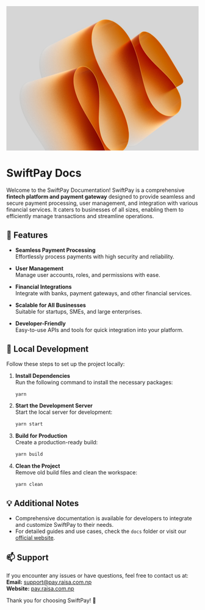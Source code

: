 ![SwiftPay Banner](static/img/homepage.jpg)

# SwiftPay Docs

Welcome to the SwiftPay Documentation! SwiftPay is a comprehensive **fintech platform and payment gateway** designed to provide seamless and secure payment processing, user management, and integration with various financial services. It caters to businesses of all sizes, enabling them to efficiently manage transactions and streamline operations.


## 🚀 Features

- **Seamless Payment Processing**  
  Effortlessly process payments with high security and reliability.  

- **User Management**  
  Manage user accounts, roles, and permissions with ease.  

- **Financial Integrations**  
  Integrate with banks, payment gateways, and other financial services.  

- **Scalable for All Businesses**  
  Suitable for startups, SMEs, and large enterprises.  

- **Developer-Friendly**  
  Easy-to-use APIs and tools for quick integration into your platform.  

## 📖 Local Development

Follow these steps to set up the project locally:

1. **Install Dependencies**  
   Run the following command to install the necessary packages:
   ```bash
   yarn
   ```
2. **Start the Development Server**  
   Start the local server for development:
   ```bash
   yarn start
   ```
3. **Build for Production**  
   Create a production-ready build:
   ```bash
   yarn build
   ```
4. **Clean the Project**  
   Remove old build files and clean the workspace:
   ```bash
   yarn clean
   ```

## 💡 Additional Notes

- Comprehensive documentation is available for developers to integrate and customize SwiftPay to their needs.  
- For detailed guides and use cases, check the `docs` folder or visit our [official website](https://docs.swiftpay.raisa.com.np).

## 📫 Support

If you encounter any issues or have questions, feel free to contact us at:  
**Email:** support@pay.raisa.com.np  
**Website:** [pay.raisa.com.np](https://pay.raisa.com.np)

Thank you for choosing SwiftPay! 🙌
